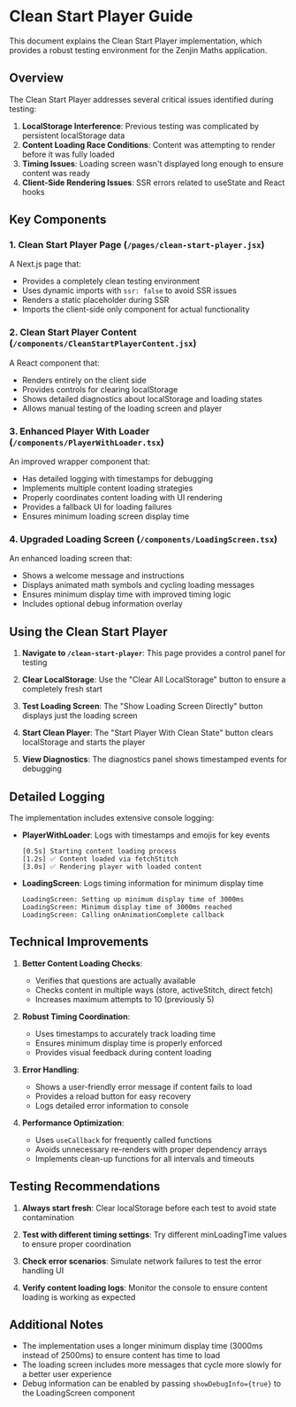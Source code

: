 # Clean Start Player Guide

This document explains the Clean Start Player implementation, which provides a robust testing environment for the Zenjin Maths application.

## Overview

The Clean Start Player addresses several critical issues identified during testing:

1. **LocalStorage Interference**: Previous testing was complicated by persistent localStorage data
2. **Content Loading Race Conditions**: Content was attempting to render before it was fully loaded
3. **Timing Issues**: Loading screen wasn't displayed long enough to ensure content was ready
4. **Client-Side Rendering Issues**: SSR errors related to useState and React hooks

## Key Components

### 1. Clean Start Player Page (`/pages/clean-start-player.jsx`)

A Next.js page that:
- Provides a completely clean testing environment
- Uses dynamic imports with `ssr: false` to avoid SSR issues
- Renders a static placeholder during SSR
- Imports the client-side only component for actual functionality

### 2. Clean Start Player Content (`/components/CleanStartPlayerContent.jsx`)

A React component that:
- Renders entirely on the client side
- Provides controls for clearing localStorage
- Shows detailed diagnostics about localStorage and loading states
- Allows manual testing of the loading screen and player

### 3. Enhanced Player With Loader (`/components/PlayerWithLoader.tsx`)

An improved wrapper component that:
- Has detailed logging with timestamps for debugging
- Implements multiple content loading strategies
- Properly coordinates content loading with UI rendering
- Provides a fallback UI for loading failures
- Ensures minimum loading screen display time

### 4. Upgraded Loading Screen (`/components/LoadingScreen.tsx`)

An enhanced loading screen that:
- Shows a welcome message and instructions
- Displays animated math symbols and cycling loading messages
- Ensures minimum display time with improved timing logic
- Includes optional debug information overlay

## Using the Clean Start Player

1. **Navigate to `/clean-start-player`**:
   This page provides a control panel for testing

2. **Clear LocalStorage**:
   Use the "Clear All LocalStorage" button to ensure a completely fresh start

3. **Test Loading Screen**:
   The "Show Loading Screen Directly" button displays just the loading screen

4. **Start Clean Player**:
   The "Start Player With Clean State" button clears localStorage and starts the player

5. **View Diagnostics**:
   The diagnostics panel shows timestamped events for debugging

## Detailed Logging

The implementation includes extensive console logging:

- **PlayerWithLoader**: Logs with timestamps and emojis for key events
  ```
  [0.5s] Starting content loading process
  [1.2s] ✅ Content loaded via fetchStitch
  [3.0s] ✅ Rendering player with loaded content
  ```

- **LoadingScreen**: Logs timing information for minimum display time
  ```
  LoadingScreen: Setting up minimum display time of 3000ms
  LoadingScreen: Minimum display time of 3000ms reached
  LoadingScreen: Calling onAnimationComplete callback
  ```

## Technical Improvements

1. **Better Content Loading Checks**:
   - Verifies that questions are actually available
   - Checks content in multiple ways (store, activeStitch, direct fetch)
   - Increases maximum attempts to 10 (previously 5)

2. **Robust Timing Coordination**:
   - Uses timestamps to accurately track loading time
   - Ensures minimum display time is properly enforced
   - Provides visual feedback during content loading

3. **Error Handling**:
   - Shows a user-friendly error message if content fails to load
   - Provides a reload button for easy recovery
   - Logs detailed error information to console

4. **Performance Optimization**:
   - Uses `useCallback` for frequently called functions
   - Avoids unnecessary re-renders with proper dependency arrays
   - Implements clean-up functions for all intervals and timeouts

## Testing Recommendations

1. **Always start fresh**:
   Clear localStorage before each test to avoid state contamination

2. **Test with different timing settings**:
   Try different minLoadingTime values to ensure proper coordination

3. **Check error scenarios**:
   Simulate network failures to test the error handling UI

4. **Verify content loading logs**:
   Monitor the console to ensure content loading is working as expected

## Additional Notes

- The implementation uses a longer minimum display time (3000ms instead of 2500ms) to ensure content has time to load
- The loading screen includes more messages that cycle more slowly for a better user experience
- Debug information can be enabled by passing `showDebugInfo={true}` to the LoadingScreen component